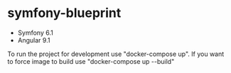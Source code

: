 # symfony-blueprint
* Symfony 6.1
* Angular 9.1

To run the project for development use "docker-compose up". If you want to force image to build use "docker-compose up --build"
